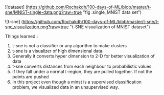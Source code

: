 ![dataset] (https://github.com/Rochakdh/100-days-of-ML/blob/master/t-sne/MNIST-single-data.png?raw=true "fig :single_MNIST data set")

![t-sne] (https://github.com/Rochakdh/100-days-of-ML/blob/master/t-sne/t-sne_visualization.png?raw=true "t-SNE visualization of MNIST dataset")

Things learned :
1. t-sne is not a classifier or any algorithm to make clusters
2. t-sne is a visualizer of high dimensional data.
3. Generally it converts hyper dimension to 2-D for better visualization of data
4. t-sne converts distances from each neighbour to probabilistic values.
5. if they fall under a normal t-region, they are pulled together. If not the points are pushed
6. In this project even though a minst is a supervised classification problem, we visualized data in an unsupervised way.